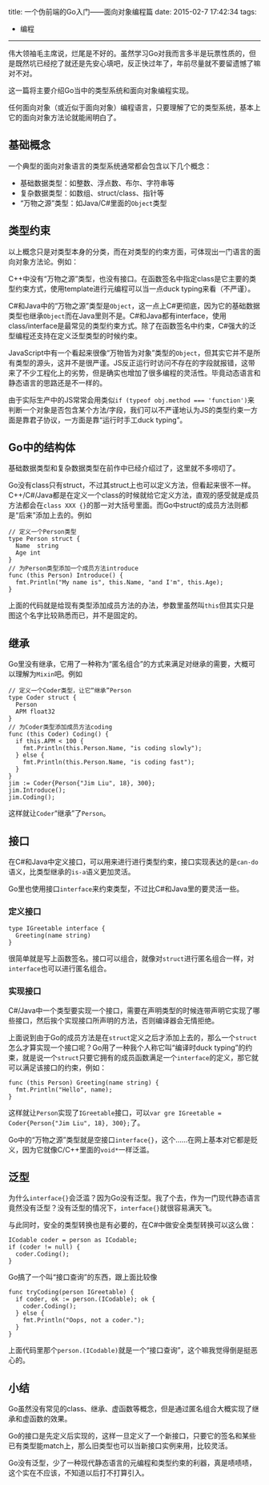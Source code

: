 title: 一个伪前端的Go入门——面向对象编程篇
date: 2015-02-7 17:42:34
tags:
- 编程
---

伟大领袖毛主席说，烂尾是不好的。虽然学习Go对我而言多半是玩票性质的，但是既然坑已经挖了就还是先安心填吧，反正快过年了，年前尽量就不要留遗憾了嘛对不对。

这一篇将主要介绍Go当中的类型系统和面向对象编程实现。

<!-- more -->

任何面向对象（或近似于面向对象）编程语言，只要理解了它的类型系统，基本上它的面向对象方法论就能闹明白了。

## 基础概念
一个典型的面向对象语言的类型系统通常都会包含以下几个概念：

* 基础数据类型：如整数、浮点数、布尔、字符串等
* 复杂数据类型：如数组、struct/class、指针等
* “万物之源”类型：如Java/C#里面的`Object`类型

## 类型约束

以上概念只是对类型本身的分类，而在对类型的约束方面，可体现出一门语言的面向对象方法论。例如：

C++中没有“万物之源”类型，也没有接口。在函数签名中指定class是它主要的类型约束方式，使用template进行元编程可以当一点duck typing来看（不严谨）。

C#和Java中的“万物之源”类型是`Object`，这一点上C#更彻底，因为它的基础数据类型也继承`Object`而在Java里则不是。C#和Java都有interface，使用class/interface是最常见的类型约束方式。除了在函数签名中约束，C#强大的泛型编程还支持在定义泛型类型的时候约束。

JavaScript中有一个看起来很像“万物皆为对象”类型的`Object`，但其实它并不是所有类型的源头，这并不是很严谨。JS反正运行时访问不存在的字段就报错，这带来了不少工程化上的劣势，但是确实也增加了很多编程的灵活性。毕竟动态语言和静态语言的思路还是不一样的。

由于实际生产中的JS常常会用类似`if (typeof obj.method === 'function')`来判断一个对象是否包含某个方法/字段，我们可以不严谨地认为JS的类型约束一方面是靠君子协议，一方面是靠“运行时手工duck typing”。

## Go中的结构体

基础数据类型和复杂数据类型在前作中已经介绍过了，这里就不多唠叨了。

Go没有class只有struct，不过其struct上也可以定义方法，但看起来很不一样。C++/C#/Java都是在定义一个class的时候就给它定义方法，直观的感受就是成员方法都会在`class XXX {}`的那一对大括号里面。而Go中struct的成员方法则都是“后来”添加上去的。例如

```
// 定义一个Person类型
type Person struct {
  Name  string
  Age int
}
// 为Person类型添加一个成员方法introduce
func (this Person) Introduce() {
  fmt.Println("My name is", this.Name, "and I'm", this.Age);
}
```

上面的代码就是给现有类型添加成员方法的办法，参数里虽然叫`this`但其实只是图这个名字比较熟悉而已，并不是固定的。

## 继承

Go里没有继承，它用了一种称为“匿名组合”的方式来满足对继承的需要，大概可以理解为`Mixin`吧。例如

```
// 定义一个Coder类型，让它“继承”Person
type Coder struct {
  Person
  APM float32
}
// 为Coder类型添加成员方法coding
func (this Coder) Coding() {
  if this.APM < 100 {
    fmt.Println(this.Person.Name, "is coding slowly");
  } else {
    fmt.Println(this.Person.Name, "is coding fast");
  }
}
jim := Coder{Person{"Jim Liu", 18}, 300};
jim.Introduce();
jim.Coding();
```

这样就让`Coder`“继承”了`Person`。

## 接口
在C#和Java中定义接口，可以用来进行进行类型约束，接口实现表达的是`can-do`语义，比类型继承的`is-a`语义更加灵活。

Go里也使用接口`interface`来约束类型，不过比C#和Java里的要灵活一些。

### 定义接口
```
type IGreetable interface {
  Greeting(name string)
}
```

很简单就是写上函数签名。接口可以组合，就像对`struct`进行匿名组合一样，对`interface`也可以进行匿名组合。

### 实现接口

C#/Java中一个类型要实现一个接口，需要在声明类型的时候连带声明它实现了哪些接口，然后挨个实现接口所声明的方法，否则编译器会无情拒绝。

上面说到由于Go的成员方法是在`struct`定义之后才添加上去的，那么一个`struct`怎么才算实现一个接口呢？Go用了一种我个人称它叫“编译时duck typing”的约束，就是说一个`struct`只要它拥有的成员函数满足一个`interface`的定义，那它就可以满足该接口的约束，例如：

```
func (this Person) Greeting(name string) {
  fmt.Println("Hello", name);
}
```

这样就让`Person`实现了`IGreetable`接口，可以`var gre IGreetable = Coder{Person{"Jim Liu", 18}, 300};`了。

Go中的“万物之源”类型就是空接口`interface{}`，这个……在网上基本对它都是贬义，因为它就像C/C++里面的`void*`一样泛滥。

## 泛型

为什么`interface{}`会泛滥？因为Go没有泛型。我了个去，作为一门现代静态语言竟然没有泛型？没有泛型的情况下，`interface{}`就很容易满天飞。

与此同时，安全的类型转换也是有必要的，在C#中做安全类型转换可以这么做：

```
ICodable coder = person as ICodable;
if (coder != null) {
  coder.Coding();
}
```

Go搞了一个叫“接口查询”的东西，跟上面比较像

```
func tryCoding(person IGreetable) {
  if coder, ok := person.(ICodable); ok {
    coder.Coding();
  } else {
    fmt.Println("Oops, not a coder.");
  }
}
```

上面代码里那个`person.(ICodable)`就是一个“接口查询”，这个嘛我觉得倒是挺恶心的。

## 小结
Go虽然没有常见的class、继承、虚函数等概念，但是通过匿名组合大概实现了继承和虚函数的效果。

Go的接口是先定义后实现的，这样一旦定义了一个新接口，只要它的签名和某些已有类型能match上，那么旧类型也可以当新接口实例来用，比较灵活。

Go没有泛型，少了一种现代静态语言的元编程和类型约束的利器，真是啧啧啧，这个实在不应该，不知道以后打不打算引入。